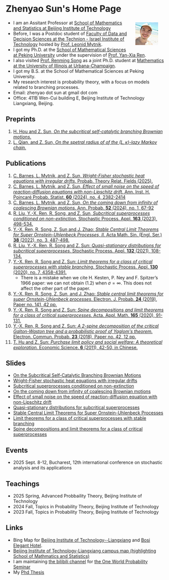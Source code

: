 # Zhenyao Sun's Home Page

- <img src="Files/selfie2020.jpg" alt="selfie" style="float:right;zoom:7%;margin:100px 300px;"/>I am an Assitant Professor at [School of Mathematics and Statistics at Beijing Institute of Technology](https://math.bit.edu.cn/)
- Before, I was a Postdoc student of [Faculty of Data and Decision Sciences at the Technion - Israel Institute of Technology](https://dds.technion.ac.il/) hosted by [Prof. Leonid Mytnik](https://web.iem.technion.ac.il/site/academicstaff/leonid-mytnik/). 
- I got my Ph.D. at the [School of Mathematical Sciences at Peking University](https://www.math.pku.edu.cn/puremath_en/) under the supervision of [Prof. Yan-Xia Ren](http://www.math.pku.edu.cn/teachers/renyx/indexE.htm). 
- I also visited [Prof. Renming Song](https://faculty.math.illinois.edu/~rsong/) as a joint Ph.D. student at [Mathematics at the University of Illinois at Urbana-Champaign](https://math.illinois.edu/). 
- I got my B.S. at the School of Mathematical Sciences at Peking University. 
- My research interest is probability theory, with a focus on models related to branching processes. 
- Email: zhenyao dot sun at gmail dot com
- Office: 411B Wen-Cui building E, Beijing Institute of Technology Liangxiang, Beijing. 

## Preprints
1. [H. Hou and Z. Sun, *On the subcritical self-catalytic branching Brownian motions.*](Files/Papers/paper12.pdf)
1. [L. Qian, and Z. Sun, *On the spetral radius of of the $(L,\kappa)$-lazy Markov chain.*](Files/Papers/paper10.pdf)

## Publications

1. [C. Barnes, L. Mytnik, and Z. Sun, *Wright-Fisher stochastic heat equations with irregular drifts.* Probab. Theory Relat. Fields (2025). ](Files/Papers/paper11.pdf)
1. [C. Barnes, L. Mytnik, and Z. Sun, *Effect of small noise on the speed of reaction-diffusion equations with non-Lipschitz drift.* Ann. Inst. H. Poincaré Probab. Statist. **60** (2024), no. 4, 2382-2414](Files/Papers/2024AIHP.pdf)
2. [C. Barnes, L. Mytnik, and Z. Sun, *On the coming down from infinity of coalescing Brownian motions.* Ann. Probab. **52** (2024), no. 1, 67-92](Files/Papers/paper9.pdf)
1. [R. Liu, Y.-X. Ren, R. Song, and Z. Sun, *Subcritical superprocesses conditioned on non-extinction.* Stochastic Process. Appl. **163** (2023), 498-534.](Files/Papers/SPA2023.pdf)
1. [Y.-X. Ren, R. Song, Z. Sun and J. Zhao: *Stable Central Limit Theorems for Super Ornstein-Uhlenbeck Processes, II.* Acta Math. Sin. (Engl. Ser.) **38** (2022), no. 3, 487-498.](Files/Papers/paper5.pdf) 
1. [R. Liu, Y.-X. Ren, R. Song and Z. Sun: *Quasi-stationary distributions for subcritical superprocesses.* Stochastic Process. Appl. **132** (2021), 108-134.](Files/Papers/paper4.pdf) 
1. [Y.-X. Ren, R. Song and Z. Sun: *Limit theorems for a class of critical superprocesses with stable branching.* Stochastic Process. Appl. **130** (2020), no. 7, 4358-4391.](Files/Papers/paper3.pdf) 
   - There is a mistake when we cite H. Kesten, P. Ney and F. Spitzer’s 1966 paper: we can not obtain (1.2) when $\sigma = \infty$. This does not affect the other part of the paper. 
1. [Y.-X. Ren, R. Song, Z. Sun, and J. Zhao: *Stable central limit theorems for super Ornstein-Uhlenbeck processes*. Electron. J. Probab. **24** (2019), Paper no. 141, 42 pp.](Files/Papers/paper6.pdf) 
1. [Y.-X. Ren, R. Song and Z. Sun: *Spine decompositions and limit theorems for a class of critical superprocesses.* Acta. Appl. Math. **165** (2020), 91-131.](Files/Papers/paper2.pdf) 
1. [Y.-X. Ren, R. Song and Z. Sun: *A 2-spine decomposition of the critical Galton-Waston tree and a probabilistic proof of Yaglom's theorem.* Electron. Commun. Probab. **23** (2018), Paper no. 42, 12 pp.](Files/Papers/paper1.pdf)
1. [T. Hu and Z. Sun: *Purchase limit policy and social welfare: A theoretical exploration.*  Economic Science. **6** (2011), 42-50, in Chinese.](Files/Papers/paper0.pdf)

## Slides

- [On the Subcritical Self-Catalytic Branching Brownian Motions](Files/2024HouSunPresentation.pdf)
- [Wright-Fisher stochastic heat equations with irregular drifts](Files/Irregular.pdf)
- [Subcritical superprocesses conditioned on non-extinction](Files/Qprocess.pdf)
- [On the coming down from infinity of coalescing Brownian motions](Files/ComingDown.pdf)
- [Effect of small noise on the speed of  reaction-diffusion equation with non-Lipschitz drift](Files/WaveSpeed.pdf)
- [Quasi-stationary distributions for subcritical superprocesses](Files/subyaglom_talk.pdf)
- [Stable Central Limit Theorems for Super Ornstein-Uhlenbeck Processes](Files/Zhenyao2020Oct.pdf)
- [Limit theorems for a class of critical superprocesses with stable branching](Files/2018JSNU.pdf) 
- [Spine decompositions and limit theorems for a class of critical superprocesses](Files/RenSongSun2018Spine.pdf)

## Events

- 2025 Sept. 8-12, Bucharest, 12th international conference on stochastic analysis and its applications

## Teachings

* 2025 Spring, Advanced Probbaility Theory, Beijing Institute of Technology
* 2024 Fall, Topics in Probability Theory, Beijing Institute of Technology 
* 2023 Fall, Topics in Probability Theory, Beijing Institute of Technology

## Links

- Bing Map for [Beijing Institute of Technology--Liangxiang](https://cn.bing.com/maps?ty=18&q=Beijing+Institute+of+Technology+(Liangxiang+Town+Campus)&ss=ypid.YN4067x31518226&mb=39.737434~116.162528~39.725948~116.182028&description=Yard+No.8+Liangxiang+East+Rd,+Beijing&cardbg=#88979C&dt=1747990800000&tt=Beijing+Institute+of+Technology+(Liangxiang+Town+Campus)&tsts1=%26ty%3D18%26q%3DBeijing%2520Institute%2520of%2520Technology%2520%2528Liangxiang%2520Town%2520Campus%2529%26ss%3Dypid.YN4067x31518226%26mb%3D39.737434~116.162528~39.725948~116.182028%26description%3DYard%2520No.8%2520Liangxiang%2520East%2520Rd%252C%2520Beijing%26cardbg%3D%252388979C%26dt%3D1747990800000&tstt1=Beijing+Institute+of+Technology+(Liangxiang+Town+Campus)&cp=qmnrmctpdxkc&lvl=16.1&ftst=1&ftics=True&v=2&sV=2&form=S00027) and [Bosi Elegant Hotel](https://www.bing.com/maps?&ty=18&q=Building1,Yard101,YangguangNorthStreet,%20Beijing,%20Beijing&ss=ypid.YN4067x15478922572392425981&mb=39.744946~116.155293~39.732637~116.176193&description=Building1,Yard101,YangguangNorthStreet,%20Beijing,%20Beijing&cardbg=#D161C4&dt=1747990800000&tt=Bosi%20Elegant%20Hotel&tsts0=%26ty%3D18%26q%3DBuilding1%252CYard101%252CYangguangNorthStreet%252C%2520Beijing%252C%2520Beijing%26ss%3Dypid.YN4067x15478922572392425981%26mb%3D39.744946~116.155293~39.732637~116.176193%26description%3DBuilding1%252CYard101%252CYangguangNorthStreet%252C%2520Beijing%252C%2520Beijing%26cardbg%3D%2523D161C4%26dt%3D1747990800000&tstt0=Bosi%20Elegant%20Hotel&cp=39.738792~116.160421&lvl=16&pi=0&ftst=0&ftics=False&v=2&sV=2&form=S00027).
- [Beijing Institute of Technology-Liangxiang campus map (highlighting School of Mathmatics and Statistics)](Files/Direction2BITMath.pdf)
- I am maintaining [the bilibili channel](https://space.bilibili.com/151014650) for [the One World Probability Seminar](https://www.owprobability.org)
- My [Phd Thesis](Files/thesis.pdf)